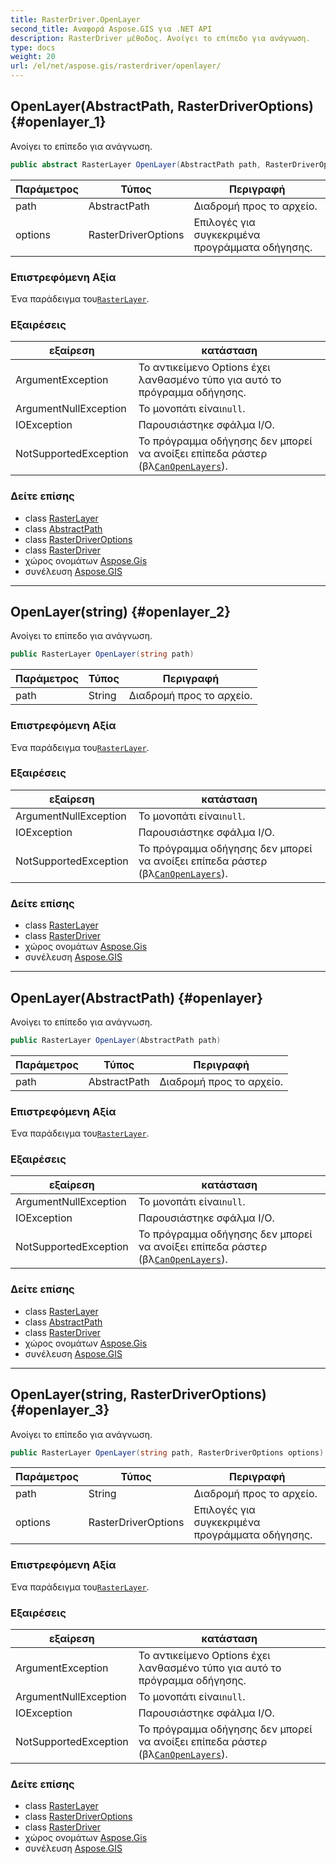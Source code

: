 ```yaml
---
title: RasterDriver.OpenLayer
second_title: Αναφορά Aspose.GIS για .NET API
description: RasterDriver μέθοδος. Ανοίγει το επίπεδο για ανάγνωση.
type: docs
weight: 20
url: /el/net/aspose.gis/rasterdriver/openlayer/
---
```

## OpenLayer(AbstractPath, RasterDriverOptions) {#openlayer_1}

Ανοίγει το επίπεδο για ανάγνωση.

```csharp
public abstract RasterLayer OpenLayer(AbstractPath path, RasterDriverOptions options)
```

| Παράμετρος | Τύπος | Περιγραφή |
| --- | --- | --- |
| path | AbstractPath | Διαδρομή προς το αρχείο. |
| options | RasterDriverOptions | Επιλογές για συγκεκριμένα προγράμματα οδήγησης. |

### Επιστρεφόμενη Αξία

Ένα παράδειγμα του[`RasterLayer`](../../../aspose.gis.raster/rasterlayer/).

### Εξαιρέσεις

| εξαίρεση | κατάσταση |
| --- | --- |
| ArgumentException | Το αντικείμενο Options έχει λανθασμένο τύπο για αυτό το πρόγραμμα οδήγησης. |
| ArgumentNullException | Το μονοπάτι είναι`null`. |
| IOException | Παρουσιάστηκε σφάλμα I/O. |
| NotSupportedException | Το πρόγραμμα οδήγησης δεν μπορεί να ανοίξει επίπεδα ράστερ (βλ[`CanOpenLayers`](../canopenlayers/)). |

### Δείτε επίσης

* class [RasterLayer](../../../aspose.gis.raster/rasterlayer/)
* class [AbstractPath](../../abstractpath/)
* class [RasterDriverOptions](../../rasterdriveroptions/)
* class [RasterDriver](../)
* χώρος ονομάτων [Aspose.Gis](../../rasterdriver/)
* συνέλευση [Aspose.GIS](../../../)

---

## OpenLayer(string) {#openlayer_2}

Ανοίγει το επίπεδο για ανάγνωση.

```csharp
public RasterLayer OpenLayer(string path)
```

| Παράμετρος | Τύπος | Περιγραφή |
| --- | --- | --- |
| path | String | Διαδρομή προς το αρχείο. |

### Επιστρεφόμενη Αξία

Ένα παράδειγμα του[`RasterLayer`](../../../aspose.gis.raster/rasterlayer/).

### Εξαιρέσεις

| εξαίρεση | κατάσταση |
| --- | --- |
| ArgumentNullException | Το μονοπάτι είναι`null`. |
| IOException | Παρουσιάστηκε σφάλμα I/O. |
| NotSupportedException | Το πρόγραμμα οδήγησης δεν μπορεί να ανοίξει επίπεδα ράστερ (βλ[`CanOpenLayers`](../canopenlayers/)). |

### Δείτε επίσης

* class [RasterLayer](../../../aspose.gis.raster/rasterlayer/)
* class [RasterDriver](../)
* χώρος ονομάτων [Aspose.Gis](../../rasterdriver/)
* συνέλευση [Aspose.GIS](../../../)

---

## OpenLayer(AbstractPath) {#openlayer}

Ανοίγει το επίπεδο για ανάγνωση.

```csharp
public RasterLayer OpenLayer(AbstractPath path)
```

| Παράμετρος | Τύπος | Περιγραφή |
| --- | --- | --- |
| path | AbstractPath | Διαδρομή προς το αρχείο. |

### Επιστρεφόμενη Αξία

Ένα παράδειγμα του[`RasterLayer`](../../../aspose.gis.raster/rasterlayer/).

### Εξαιρέσεις

| εξαίρεση | κατάσταση |
| --- | --- |
| ArgumentNullException | Το μονοπάτι είναι`null`. |
| IOException | Παρουσιάστηκε σφάλμα I/O. |
| NotSupportedException | Το πρόγραμμα οδήγησης δεν μπορεί να ανοίξει επίπεδα ράστερ (βλ[`CanOpenLayers`](../canopenlayers/)). |

### Δείτε επίσης

* class [RasterLayer](../../../aspose.gis.raster/rasterlayer/)
* class [AbstractPath](../../abstractpath/)
* class [RasterDriver](../)
* χώρος ονομάτων [Aspose.Gis](../../rasterdriver/)
* συνέλευση [Aspose.GIS](../../../)

---

## OpenLayer(string, RasterDriverOptions) {#openlayer_3}

Ανοίγει το επίπεδο για ανάγνωση.

```csharp
public RasterLayer OpenLayer(string path, RasterDriverOptions options)
```

| Παράμετρος | Τύπος | Περιγραφή |
| --- | --- | --- |
| path | String | Διαδρομή προς το αρχείο. |
| options | RasterDriverOptions | Επιλογές για συγκεκριμένα προγράμματα οδήγησης. |

### Επιστρεφόμενη Αξία

Ένα παράδειγμα του[`RasterLayer`](../../../aspose.gis.raster/rasterlayer/).

### Εξαιρέσεις

| εξαίρεση | κατάσταση |
| --- | --- |
| ArgumentException | Το αντικείμενο Options έχει λανθασμένο τύπο για αυτό το πρόγραμμα οδήγησης. |
| ArgumentNullException | Το μονοπάτι είναι`null`. |
| IOException | Παρουσιάστηκε σφάλμα I/O. |
| NotSupportedException | Το πρόγραμμα οδήγησης δεν μπορεί να ανοίξει επίπεδα ράστερ (βλ[`CanOpenLayers`](../canopenlayers/)). |

### Δείτε επίσης

* class [RasterLayer](../../../aspose.gis.raster/rasterlayer/)
* class [RasterDriverOptions](../../rasterdriveroptions/)
* class [RasterDriver](../)
* χώρος ονομάτων [Aspose.Gis](../../rasterdriver/)
* συνέλευση [Aspose.GIS](../../../)


